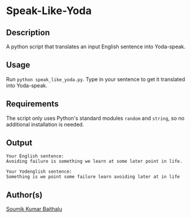 # Speak-Like-Yoda

## Description

A python script that translates an input English sentence into Yoda-speak.

## Usage

Run `python speak_like_yoda.py`. Type in your sentence to get it translated into Yoda-speak.

## Requirements

The script only uses Python's standard modules `random` and `string`, so no additional installation is needed.

## Output

```
Your English sentence:
Avoiding failure is something we learn at some later point in life.

Your Yodenglish sentence:
Something is we point some failure learn avoiding later at in life

```

## Author(s)

[Soumik Kumar Baithalu](https://www.github.com/soumik2012)
